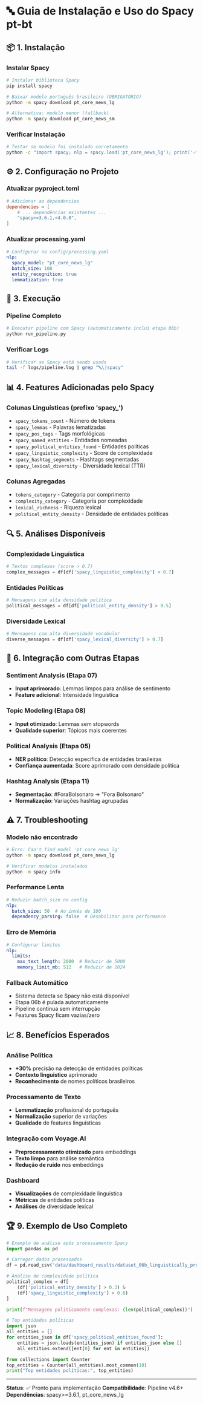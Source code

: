 # 🔤 Guia de Instalação e Uso do Spacy pt-bt

## 📦 1. Instalação

### Instalar Spacy
```bash
# Instalar biblioteca Spacy
pip install spacy

# Baixar modelo português brasileiro (OBRIGATÓRIO)
python -m spacy download pt_core_news_lg

# Alternativa: modelo menor (fallback)
python -m spacy download pt_core_news_sm
```

### Verificar Instalação
```bash
# Testar se modelo foi instalado corretamente
python -c "import spacy; nlp = spacy.load('pt_core_news_lg'); print('✅ Spacy pt-bt instalado com sucesso!')"
```

## ⚙️ 2. Configuração no Projeto

### Atualizar pyproject.toml
```toml
# Adicionar ao dependencies
dependencies = [
    # ... dependências existentes ...
    "spacy>=3.6.1,<4.0.0",
]
```

### Atualizar processing.yaml
```yaml
# Configurar no config/processing.yaml
nlp:
  spacy_model: "pt_core_news_lg"
  batch_size: 100
  entity_recognition: true
  lemmatization: true
```

## 🚀 3. Execução

### Pipeline Completo
```bash
# Executar pipeline com Spacy (automaticamente inclui etapa 06b)
python run_pipeline.py
```

### Verificar Logs
```bash
# Verificar se Spacy está sendo usado
tail -f logs/pipeline.log | grep "🔤\|spacy"
```

## 📊 4. Features Adicionadas pelo Spacy

### Colunas Linguísticas (prefixo 'spacy_')
- `spacy_tokens_count` - Número de tokens
- `spacy_lemmas` - Palavras lematizadas
- `spacy_pos_tags` - Tags morfológicas
- `spacy_named_entities` - Entidades nomeadas
- `spacy_political_entities_found` - Entidades políticas
- `spacy_linguistic_complexity` - Score de complexidade
- `spacy_hashtag_segments` - Hashtags segmentadas
- `spacy_lexical_diversity` - Diversidade lexical (TTR)

### Colunas Agregadas
- `tokens_category` - Categoria por comprimento
- `complexity_category` - Categoria por complexidade 
- `lexical_richness` - Riqueza lexical
- `political_entity_density` - Densidade de entidades políticas

## 🔍 5. Análises Disponíveis

### Complexidade Linguística
```python
# Textos complexos (score > 0.7)
complex_messages = df[df['spacy_linguistic_complexity'] > 0.7]
```

### Entidades Políticas
```python
# Mensagens com alta densidade política
political_messages = df[df['political_entity_density'] > 0.5]
```

### Diversidade Lexical
```python
# Mensagens com alta diversidade vocabular
diverse_messages = df[df['spacy_lexical_diversity'] > 0.7]
```

## 🎯 6. Integração com Outras Etapas

### Sentiment Analysis (Etapa 07)
- **Input aprimorado**: Lemmas limpos para análise de sentimento
- **Feature adicional**: Intensidade linguística

### Topic Modeling (Etapa 08)
- **Input otimizado**: Lemmas sem stopwords
- **Qualidade superior**: Tópicos mais coerentes

### Political Analysis (Etapa 05)
- **NER político**: Detecção específica de entidades brasileiras
- **Confiança aumentada**: Score aprimorado com densidade política

### Hashtag Analysis (Etapa 11)
- **Segmentação**: #ForaBolsonaro → "Fora Bolsonaro"
- **Normalização**: Variações hashtag agrupadas

## ⚠️ 7. Troubleshooting

### Modelo não encontrado
```bash
# Erro: Can't find model 'pt_core_news_lg'
python -m spacy download pt_core_news_lg

# Verificar modelos instalados
python -m spacy info
```

### Performance Lenta
```yaml
# Reduzir batch_size no config
nlp:
  batch_size: 50  # Ao invés de 100
  dependency_parsing: false  # Desabilitar para performance
```

### Erro de Memória
```yaml
# Configurar limites
nlp:
  limits:
    max_text_length: 2000  # Reduzir de 5000
    memory_limit_mb: 512   # Reduzir de 1024
```

### Fallback Automático
- Sistema detecta se Spacy não está disponível
- Etapa 06b é pulada automaticamente  
- Pipeline continua sem interrupção
- Features Spacy ficam vazias/zero

## 📈 8. Benefícios Esperados

### Análise Política
- **+30%** precisão na detecção de entidades políticas
- **Contexto linguístico** aprimorado
- **Reconhecimento** de nomes políticos brasileiros

### Processamento de Texto
- **Lemmatização** profissional do português
- **Normalização** superior de variações
- **Qualidade** de features linguísticas

### Integração com Voyage.AI
- **Preprocessamento otimizado** para embeddings
- **Texto limpo** para análise semântica
- **Redução de ruído** nos embeddings

### Dashboard
- **Visualizações** de complexidade linguística
- **Métricas** de entidades políticas
- **Análises** de diversidade lexical

## 🏆 9. Exemplo de Uso Completo

```python
# Exemplo de análise após processamento Spacy
import pandas as pd

# Carregar dados processados
df = pd.read_csv('data/dashboard_results/dataset_06b_linguistically_processed.csv', sep=';')

# Análise de complexidade política
political_complex = df[
    (df['political_entity_density'] > 0.3) & 
    (df['spacy_linguistic_complexity'] > 0.6)
]

print(f"Mensagens politicamente complexas: {len(political_complex)}")

# Top entidades políticas
import json
all_entities = []
for entities_json in df['spacy_political_entities_found']:
    entities = json.loads(entities_json) if entities_json else []
    all_entities.extend([ent[0] for ent in entities])

from collections import Counter
top_entities = Counter(all_entities).most_common(10)
print("Top entidades políticas:", top_entities)
```

---

**Status**: ✅ Pronto para implementação
**Compatibilidade**: Pipeline v4.6+ 
**Dependências**: spacy>=3.6.1, pt_core_news_lg